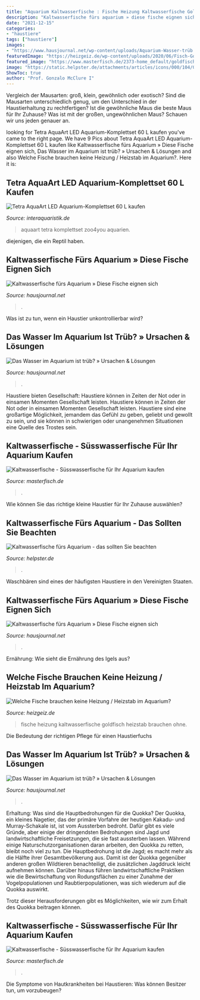 ```yaml
---
title: "Aquarium Kaltwasserfische : Fische Heizung Kaltwasserfische Goldfisch Heizstab Brauchen Ohne"
description: "Kaltwasserfische fürs aquarium » diese fische eignen sich"
date: "2021-12-15"
categories:
- "haustiere"
tags: ["haustiere"]
images:
- "https://www.hausjournal.net/wp-content/uploads/Aquarium-Wasser-trüb.jpg"
featuredImage: "https://heizgeiz.de/wp-content/uploads/2020/06/Fisch-Goldfisch-Kaltwasserfisch-Aquarium.jpg"
featured_image: "https://www.masterfisch.de/2373-home_default/goldfisch-kometenschweif.jpg"
image: "https://static.helpster.de/attachments/articles/icons/000/104/062/large/iStock_000016078688XSmall.jpg"
ShowToc: true
author: "Prof. Gonzalo McClure I"
---
```



Vergleich der Mausarten: groß, klein, gewöhnlich oder exotisch?
Sind die Mausarten unterschiedlich genug, um den Unterschied in der Haustierhaltung zu rechtfertigen? Ist die gewöhnliche Maus die beste Maus für Ihr Zuhause? Was ist mit der großen, ungewöhnlichen Maus? Schauen wir uns jeden genauer an.

	

		
looking for Tetra AquaArt LED Aquarium-Komplettset 60 L kaufen you've came to the right page. We have 9 Pics about Tetra AquaArt LED Aquarium-Komplettset 60 L kaufen like Kaltwasserfische fürs Aquarium » Diese Fische eignen sich, Das Wasser im Aquarium ist trüb? » Ursachen &amp; Lösungen and also Welche Fische brauchen keine Heizung / Heizstab im Aquarium?. Here it is:
		
    
## Tetra AquaArt LED Aquarium-Komplettset 60 L Kaufen

<img loading=lazy src="https://cdn02.plentymarkets.com/idwditcg5ajj/item/images/81024/full/81024-Tetra-AquaArt-LED-Aquarium-Komplettset-60-L.jpg" onerror="this.onerror=null;this.src='https://tse1.mm.bing.net/th?id=OIP.iywwmHm05yzScrobB6T8IgHaE8&amp;pid=15.1';" alt="Tetra AquaArt LED Aquarium-Komplettset 60 L kaufen">

_Source: interaquaristik.de_

>aquaart tetra komplettset zoo4you aquarien. 

	

diejenigen, die ein Reptil haben.

    
## Kaltwasserfische Fürs Aquarium » Diese Fische Eignen Sich

<img loading=lazy src="https://www.hausjournal.net/wp-content/uploads/Kaltwasserfische-Aquarium-292x203.jpg" onerror="this.onerror=null;this.src='https://tse3.mm.bing.net/th?id=OIP.QZs4A0lUHLyQwQEIT8fPAwAAAA&amp;pid=15.1';" alt="Kaltwasserfische fürs Aquarium » Diese Fische eignen sich">

_Source: hausjournal.net_

>. 

	

Was ist zu tun, wenn ein Haustier unkontrollierbar wird?

    
## Das Wasser Im Aquarium Ist Trüb? » Ursachen &amp; Lösungen

<img loading=lazy src="https://www.hausjournal.net/wp-content/uploads/Kaltwasserfische-Aquarium-346x295.jpg" onerror="this.onerror=null;this.src='https://tse3.mm.bing.net/th?id=OIP.PFN4uh8qL8u2tTYyH7K-0QAAAA&amp;pid=15.1';" alt="Das Wasser im Aquarium ist trüb? » Ursachen &amp; Lösungen">

_Source: hausjournal.net_

>. 

	

Haustiere bieten Gesellschaft: Haustiere können in Zeiten der Not oder in einsamen Momenten Gesellschaft leisten.
Haustiere können in Zeiten der Not oder in einsamen Momenten Gesellschaft leisten. Haustiere sind eine großartige Möglichkeit, jemandem das Gefühl zu geben, geliebt und gewollt zu sein, und sie können in schwierigen oder unangenehmen Situationen eine Quelle des Trostes sein.

    
## Kaltwasserfische - Süsswasserfische Für Ihr Aquarium Kaufen

<img loading=lazy src="https://www.masterfisch.de/2373-home_default/goldfisch-kometenschweif.jpg" onerror="this.onerror=null;this.src='https://tse2.mm.bing.net/th?id=OIP.jh9j5pi8KharJL7RhDxgYQAAAA&amp;pid=15.1';" alt="Kaltwasserfische - Süsswasserfische für Ihr Aquarium kaufen">

_Source: masterfisch.de_

>. 

	

Wie können Sie das richtige kleine Haustier für Ihr Zuhause auswählen?

    
## Kaltwasserfische Fürs Aquarium - Das Sollten Sie Beachten

<img loading=lazy src="https://static.helpster.de/attachments/articles/icons/000/104/062/large/iStock_000016078688XSmall.jpg" onerror="this.onerror=null;this.src='https://tse1.mm.bing.net/th?id=OIP.2SOZfqYpO5UFpXsvYvhZmQAAAA&amp;pid=15.1';" alt="Kaltwasserfische fürs Aquarium - das sollten Sie beachten">

_Source: helpster.de_

>. 

	

Waschbären sind eines der häufigsten Haustiere in den Vereinigten Staaten.

    
## Kaltwasserfische Fürs Aquarium » Diese Fische Eignen Sich

<img loading=lazy src="https://www.hausjournal.net/wp-content/uploads/Kaltwasserfische-Aquarium.jpg" onerror="this.onerror=null;this.src='https://tse4.mm.bing.net/th?id=OIP.TbWYgPwFOFq4L_oRd6nPagHaIN&amp;pid=15.1';" alt="Kaltwasserfische fürs Aquarium » Diese Fische eignen sich">

_Source: hausjournal.net_

>. 

	

Ernährung: Wie sieht die Ernährung des Igels aus?

    
## Welche Fische Brauchen Keine Heizung / Heizstab Im Aquarium?

<img loading=lazy src="https://heizgeiz.de/wp-content/uploads/2020/06/Fisch-Goldfisch-Kaltwasserfisch-Aquarium.jpg" onerror="this.onerror=null;this.src='https://tse4.mm.bing.net/th?id=OIP.6haaQJaUTaoIN_mxbbmPVQHaE7&amp;pid=15.1';" alt="Welche Fische brauchen keine Heizung / Heizstab im Aquarium?">

_Source: heizgeiz.de_

>fische heizung kaltwasserfische goldfisch heizstab brauchen ohne. 

	

Die Bedeutung der richtigen Pflege für einen Haustierfuchs

    
## Das Wasser Im Aquarium Ist Trüb? » Ursachen &amp; Lösungen

<img loading=lazy src="https://www.hausjournal.net/wp-content/uploads/Aquarium-Wasser-trüb.jpg" onerror="this.onerror=null;this.src='https://tse4.mm.bing.net/th?id=OIP.2nCGioQ2ymaELENXQjxmxwHaE7&amp;pid=15.1';" alt="Das Wasser im Aquarium ist trüb? » Ursachen &amp; Lösungen">

_Source: hausjournal.net_

>. 

	

Erhaltung: Was sind die Hauptbedrohungen für die Quokka?
Der Quokka, ein kleines Nagetier, das der primäre Vorfahre der heutigen Kakadu- und Murray-Schakale ist, ist vom Aussterben bedroht. Dafür gibt es viele Gründe, aber einige der dringendsten Bedrohungen sind Jagd und landwirtschaftliche Freisetzungen, die sie fast aussterben lassen.
Während einige Naturschutzorganisationen daran arbeiten, den Quokka zu retten, bleibt noch viel zu tun. Die Hauptbedrohung ist die Jagd; es macht mehr als die Hälfte ihrer Gesamtbevölkerung aus. Damit ist der Quokka gegenüber anderen großen Wildtieren benachteiligt, die zusätzlichen Jagddruck leicht aufnehmen können. Darüber hinaus führen landwirtschaftliche Praktiken wie die Bewirtschaftung von Rodungsflächen zu einer Zunahme der Vogelpopulationen und Raubtierpopulationen, was sich wiederum auf die Quokka auswirkt.

Trotz dieser Herausforderungen gibt es Möglichkeiten, wie wir zum Erhalt des Quokka beitragen können.

    
## Kaltwasserfische - Süsswasserfische Für Ihr Aquarium Kaufen

<img loading=lazy src="https://www.masterfisch.de/c/50-category_default/kaltwasserfische.jpg" onerror="this.onerror=null;this.src='https://tse4.mm.bing.net/th?id=OIP.0mp2h-OX4GQTvGljycRt4AHaB9&amp;pid=15.1';" alt="Kaltwasserfische - Süsswasserfische für Ihr Aquarium kaufen">

_Source: masterfisch.de_

>. 

	

Die Symptome von Hautkrankheiten bei Haustieren: Was können Besitzer tun, um vorzubeugen?

